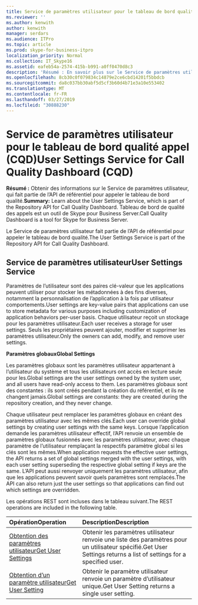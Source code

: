 ```yaml
---
title: Service de paramètres utilisateur pour le tableau de bord qualité appel (CQD)
ms.reviewer: ''
ms.author: kenwith
author: kenwith
manager: serdars
ms.audience: ITPro
ms.topic: article
ms.prod: skype-for-business-itpro
localization_priority: Normal
ms.collection: IT_Skype16
ms.assetid: eafeb54a-2574-415b-b991-a0ff0470d8c3
description: 'Résumé : En savoir plus sur le Service de paramètres utilisateur, qui fait partie de l’API de référentiel pour appeler le tableau de bord qualité. Tableau de bord de qualité des appels est un outil de Skype pour Business Server.'
ms.openlocfilehash: 8cb30c0f079834c14879e2ce6cbd14201f5bbdcb
ms.sourcegitcommit: da8c037bb30abf5d5cf3b60d4b71e3a10e553402
ms.translationtype: MT
ms.contentlocale: fr-FR
ms.lasthandoff: 03/27/2019
ms.locfileid: "30888230"
---
```

# <a name="user-settings-service-for-call-quality-dashboard-cqd"></a><span data-ttu-id="35165-104">Service de paramètres utilisateur pour le tableau de bord qualité appel (CQD)</span><span class="sxs-lookup"><span data-stu-id="35165-104">User Settings Service for Call Quality Dashboard (CQD)</span></span>
 
<span data-ttu-id="35165-105">**Résumé :** Obtenir des informations sur le Service de paramètres utilisateur, qui fait partie de l’API de référentiel pour appeler le tableau de bord qualité.</span><span class="sxs-lookup"><span data-stu-id="35165-105">**Summary:** Learn about the User Settings Service, which is part of the Repository API for Call Quality Dashboard.</span></span> <span data-ttu-id="35165-106">Tableau de bord de qualité des appels est un outil de Skype pour Business Server.</span><span class="sxs-lookup"><span data-stu-id="35165-106">Call Quality Dashboard is a tool for Skype for Business Server.</span></span>
  
<span data-ttu-id="35165-107">Le Service de paramètres utilisateur fait partie de l’API de référentiel pour appeler le tableau de bord qualité.</span><span class="sxs-lookup"><span data-stu-id="35165-107">The User Settings Service is part of the Repository API for Call Quality Dashboard.</span></span>
  
## <a name="user-settings-service"></a><span data-ttu-id="35165-108">Service de paramètres utilisateur</span><span class="sxs-lookup"><span data-stu-id="35165-108">User Settings Service</span></span>

<span data-ttu-id="35165-109">Paramètres de l’utilisateur sont des paires clé-valeur que les applications peuvent utiliser pour stocker les métadonnées à des fins diverses, notamment la personnalisation de l’application à la fois par utilisateur comportements.</span><span class="sxs-lookup"><span data-stu-id="35165-109">User settings are key-value pairs that applications can use to store metadata for various purposes including customization of application behaviors per-user basis.</span></span> <span data-ttu-id="35165-110">Chaque utilisateur reçoit un stockage pour les paramètres utilisateur.</span><span class="sxs-lookup"><span data-stu-id="35165-110">Each user receives a storage for user settings.</span></span> <span data-ttu-id="35165-111">Seuls les propriétaires peuvent ajouter, modifier et supprimer les paramètres utilisateur.</span><span class="sxs-lookup"><span data-stu-id="35165-111">Only the owners can add, modify, and remove user settings.</span></span>
  
 <span data-ttu-id="35165-112">**Paramètres globaux**</span><span class="sxs-lookup"><span data-stu-id="35165-112">**Global Settings**</span></span>
  
<span data-ttu-id="35165-113">Les paramètres globaux sont les paramètres utilisateur appartenant à l’utilisateur du système et tous les utilisateurs ont accès en lecture seule pour les.</span><span class="sxs-lookup"><span data-stu-id="35165-113">Global settings are the user settings owned by the system user, and all users have read-only access to them.</span></span> <span data-ttu-id="35165-114">Les paramètres globaux sont des constantes : ils sont créés pendant la création du référentiel, et ils ne changent jamais.</span><span class="sxs-lookup"><span data-stu-id="35165-114">Global settings are constants: they are created during the repository creation, and they never change.</span></span>
  
<span data-ttu-id="35165-115">Chaque utilisateur peut remplacer les paramètres globaux en créant des paramètres utilisateur avec les mêmes clés.</span><span class="sxs-lookup"><span data-stu-id="35165-115">Each user can override global settings by creating user settings with the same keys.</span></span> <span data-ttu-id="35165-116">Lorsque l’application demande les paramètres utilisateur effectif, l’API renvoie un ensemble de paramètres globaux fusionnés avec les paramètres utilisateur, avec chaque paramètre de l’utilisateur remplaçant la respectifs paramètre global si les clés sont les mêmes.</span><span class="sxs-lookup"><span data-stu-id="35165-116">When application requests the effective user settings, the API returns a set of global settings merged with the user settings, with each user setting superseding the respective global setting if keys are the same.</span></span> <span data-ttu-id="35165-117">L’API peut aussi renvoyer uniquement les paramètres utilisateur, afin que les applications peuvent savoir quels paramètres sont remplacés.</span><span class="sxs-lookup"><span data-stu-id="35165-117">The API can also return just the user settings so that applications can find out which settings are overridden.</span></span> 
  
<span data-ttu-id="35165-118">Les opérations REST sont incluses dans le tableau suivant.</span><span class="sxs-lookup"><span data-stu-id="35165-118">The REST operations are included in the following table.</span></span>

|<span data-ttu-id="35165-119">**Opération**</span><span class="sxs-lookup"><span data-stu-id="35165-119">**Operation**</span></span>|<span data-ttu-id="35165-120">**Description**</span><span class="sxs-lookup"><span data-stu-id="35165-120">**Description**</span></span>|
|:-----|:-----|
|[<span data-ttu-id="35165-121">Obtention des paramètres utilisateur</span><span class="sxs-lookup"><span data-stu-id="35165-121">Get User Settings</span></span>](get-user-settings.md) <br/> |<span data-ttu-id="35165-122">Obtenir les paramètres utilisateur renvoie une liste des paramètres pour un utilisateur spécifié.</span><span class="sxs-lookup"><span data-stu-id="35165-122">Get User Settings returns a list of settings for a specified user.</span></span>  <br/> |
|[<span data-ttu-id="35165-123">Obtention d’un paramètre utilisateur</span><span class="sxs-lookup"><span data-stu-id="35165-123">Get User Setting</span></span>](get-user-setting.md) <br/> |<span data-ttu-id="35165-124">Obtenir le paramètre utilisateur renvoie un paramètre d’utilisateur unique.</span><span class="sxs-lookup"><span data-stu-id="35165-124">Get User Setting returns a single user setting.</span></span>  <br/> |
   

